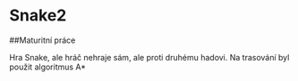 # Snake2
##Maturitní práce

Hra Snake, ale hráč nehraje sám, ale proti druhému hadovi.
Na trasování byl použit algoritmus A*
